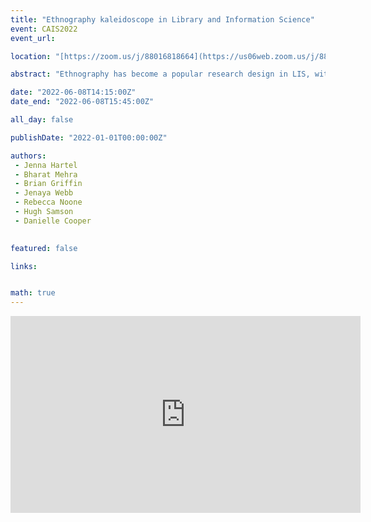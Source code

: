 ```yaml
---
title: "Ethnography kaleidoscope in Library and Information Science"
event: CAIS2022
event_url: 

location: "[https://zoom.us/j/88016818664](https://us06web.zoom.us/j/88016818664?wd=bWlEMk1oZ3FyWTVFNXZISUh4dlZJdz09)"

abstract: "Ethnography has become a popular research design in LIS, with many creative implementations as well as concomitant problems. The seven panelists have expert perspectives to share about ethnography’s evolution and impact within our field. The panel begins with a succinct overall history of the method in LIS and a critical analysis of Chatman’s methodological innovations. Then, six inventive extensions are reported: sensory ethnography; visual ethnography; ethnography within an arts-informed paradigm; ethnography within a contemplative paradigm; critically-oriented participatory narratology and autoethnography intersections; and ethnography applied within information institutions. The presentations will systematically display ethnography’s wide-ranging colors and flavors, followed by in-depth discussion of its merits, complications, and future trajectories in LIS."

date: "2022-06-08T14:15:00Z"
date_end: "2022-06-08T15:45:00Z"

all_day: false

publishDate: "2022-01-01T00:00:00Z"

authors:
 - Jenna Hartel
 - Bharat Mehra
 - Brian Griffin
 - Jenaya Webb
 - Rebecca Noone
 - Hugh Samson
 - Danielle Cooper
 

featured: false

links:


math: true
---
```


<iframe width="560" height="315" src="https://www.youtube.com/embed/Q1r3G9IChqk" title="YouTube video player" frameborder="0" allow="accelerometer; autoplay; clipboard-write; encrypted-media; gyroscope; picture-in-picture" allowfullscreen></iframe>
